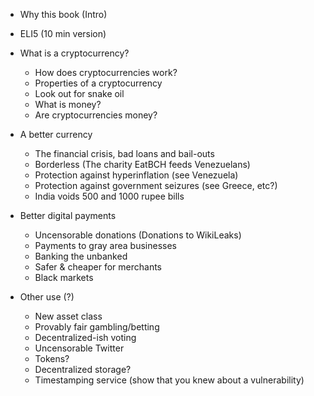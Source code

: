
* Why this book (Intro)
* ELI5 (10 min version)
* What is a cryptocurrency?
    * How does cryptocurrencies work?
    * Properties of a cryptocurrency
    * Look out for snake oil
    * What is money?
    * Are cryptocurrencies money?

* A better currency
    * The financial crisis, bad loans and bail-outs
    * Borderless (The charity EatBCH feeds Venezuelans)
    * Protection against hyperinflation (see Venezuela)
    * Protection against government seizures (see Greece, etc?)
    * India voids 500 and 1000 rupee bills
* Better digital payments
    * Uncensorable donations (Donations to WikiLeaks)
    * Payments to gray area businesses
    * Banking the unbanked
    * Safer & cheaper for merchants
    * Black markets
* Other use (?)
    * New asset class
    * Provably fair gambling/betting
    * Decentralized-ish voting
    * Uncensorable Twitter
    * Tokens?
    * Decentralized storage?
    * Timestamping service (show that you knew about a vulnerability)

